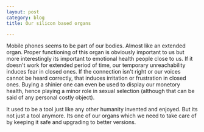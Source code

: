 ```yaml
---
layout: post
category: blog
title: Our silicon based organs

---
```


Mobile phones seems to be part of our bodies. Almost like an extended organ. Proper
functioning of this organ is obviously important to us but more interestingly its 
important to emotional health people close to us. If it doesn't work for extended 
period of time, our temporary unreachability induces fear in closed ones. If the 
connection isn't right or our voices cannot be heard correctly, that induces 
irritation or frustration in closed ones. Buying a shinier one can even
be used to display our monetory health, hence playing a minor role in sexual
selection (although that can be said of any personal costly object).

It used to be a tool just like any other humanity invented and enjoyed. 
But its not just a tool anymore. Its one of our organs which we need to take care of
by keeping it safe and upgrading to better versions. 
